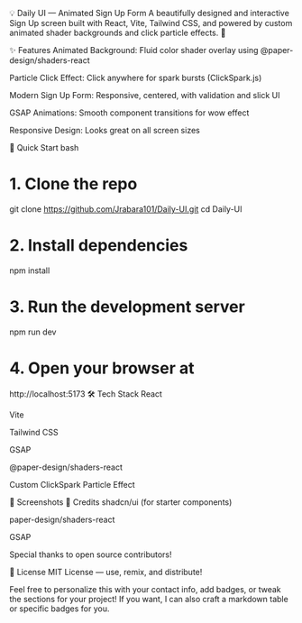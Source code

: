 💡 Daily UI — Animated Sign Up Form
A beautifully designed and interactive Sign Up screen built with React, Vite, Tailwind CSS, and powered by custom animated shader backgrounds and click particle effects. 🚀

✨ Features
Animated Background: Fluid color shader overlay using @paper-design/shaders-react

Particle Click Effect: Click anywhere for spark bursts (ClickSpark.js)

Modern Sign Up Form: Responsive, centered, with validation and slick UI

GSAP Animations: Smooth component transitions for wow effect

Responsive Design: Looks great on all screen sizes

🚀 Quick Start
bash
# 1. Clone the repo
git clone https://github.com/Jrabara101/Daily-UI.git
cd Daily-UI

# 2. Install dependencies
npm install

# 3. Run the development server
npm run dev

# 4. Open your browser at
http://localhost:5173
🛠️ Tech Stack
React

Vite

Tailwind CSS

GSAP

@paper-design/shaders-react

Custom ClickSpark Particle Effect

📸 Screenshots
🙌 Credits
shadcn/ui (for starter components)

paper-design/shaders-react

GSAP

Special thanks to open source contributors!

📄 License
MIT License — use, remix, and distribute!

Feel free to personalize this with your contact info, add badges, or tweak the sections for your project! If you want, I can also craft a markdown table or specific badges for you.